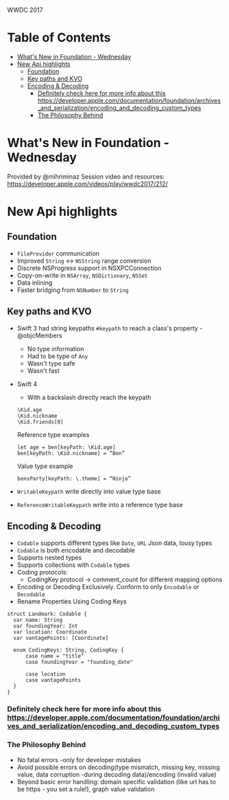 WWDC 2017

Table of Contents
=================

  * [What's New in Foundation \- Wednesday](#whats-new-in-foundation---wednesday)
  * [New Api highlights](#new-api-highlights)
    * [Foundation](#foundation)
    * [Key paths and KVO](#key-paths-and-kvo)
    * [Encoding &amp; Decoding](#encoding--decoding)
      * [Definitely check here for more info about this <a href="https://developer\.apple\.com/documentation/foundation/archives\_and\_serialization/encoding\_and\_decoding\_custom\_types">https://developer\.apple\.com/documentation/foundation/archives\_and\_serialization/encoding\_and\_decoding\_custom\_types</a>](#definitely-check-here-for-more-info-about-this-httpsdeveloperapplecomdocumentationfoundationarchives_and_serializationencoding_and_decoding_custom_types)
      * [The Philosophy Behind](#the-philosophy-behind)

# What's New in Foundation - Wednesday
Provided by @mihriminaz
Session video and resources: https://developer.apple.com/videos/play/wwdc2017/212/

# New Api highlights
## Foundation
  - `FileProvider` communication
  - Improved `String` <-> `NSString` range conversion
  - Discrete NSProgress support in NSXPCConnection
  - Copy-on-write in `NSArray`, `NSDictionary`, `NSSet`
  - Data inlining
  - Faster bridging from `NSNumber` to `String`

## Key paths and KVO
  - Swift 3 had string keypaths `#keypath` to reach a class's property - @objcMembers
    - No type information
    - Had to be type of `Any`
    - Wasn't type safe
    - Wasn't fast
  - Swift 4
    - With a backslash directly reach the keypath
    ```
    \Kid.age
    \Kid.nickname
    \Kid.friends[0]
    ```

    Reference type examples
    ```
    let age = ben[keyPath: \Kid.age]
    ben[keyPath: \Kid.nickname] = “Ben”
    ```

    Value type example
    ```
    bensParty[keyPath: \.theme] = “Ninja”
    ```
  - `WritableKeypath` write directly into value type base
  - `ReferenceWritableKeypath` write into a reference type base

## Encoding & Decoding
  - `Codable` supports different types like `Date`, `URL` Json data, lousy types
  - `Codable` is both encodable and decodable
  - Supports nested types
  - Supports collections with `Codable` types
  - Coding protocols:
    - CodingKey protocol -> comment_count for different mapping options
  - Encoding or Decoding Exclusively. Conform to only `Encodable` or `Decodable`
  - Rename Properties Using Coding Keys
  ```
  struct Landmark: Codable {
    var name: String
    var foundingYear: Int
    var location: Coordinate
    var vantagePoints: [Coordinate]

    enum CodingKeys: String, CodingKey {
        case name = "title"
        case foundingYear = "founding_date"

        case location
        case vantagePoints
    }
}
  ```
### Definitely check here for more info about this https://developer.apple.com/documentation/foundation/archives_and_serialization/encoding_and_decoding_custom_types

### The Philosophy Behind
  - No fatal errors -only for developer mistakes
  - Avoid possible errors on decoding(type mismatch, missing key, missing value, data corruption -during decoding data)/encoding (invalid value)
  - Beyond basic error handling: domain specific validation (like url has to be https - you set a rule!), graph value validation
